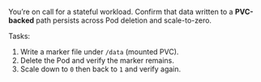 You’re on call for a stateful workload. Confirm that data written to a **PVC-backed** path persists across Pod deletion and scale-to-zero.

Tasks:
1. Write a marker file under `/data` (mounted PVC).
2. Delete the Pod and verify the marker remains.
3. Scale down to `0` then back to `1` and verify again.

